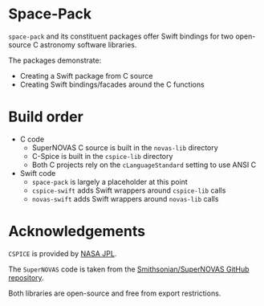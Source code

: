 # Space-Pack

`space-pack` and its constituent packages offer Swift bindings for two open-source C astronomy software libraries.

The packages demonstrate:

* Creating a Swift package from C source
* Creating Swift bindings/facades around the C functions

# Build order

* C code
  * SuperNOVAS C source is built in the `novas-lib` directory
  * C-Spice is built in the `cspice-lib` directory
  * Both C projects rely on the `cLanguageStandard` setting to use ANSI C
* Swift code
  * `space-pack` is largely a placeholder at this point
  * `cspice-swift` adds Swift wrappers around `cspice-lib` calls
  * `novas-swift` adds Swift wrappers around `novas-lib` calls

# Acknowledgements

`CSPICE` is provided by [NASA JPL](https://naif.jpl.nasa.gov/pub/naif/toolkit_docs/C/).

The `SuperNOVAS` code is taken from the [Smithsonian/SuperNOVAS GitHub repository](https://github.com/Smithsonian/SuperNOVAS/).

Both libraries are open-source and free from export restrictions.